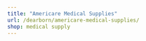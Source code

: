 ```yaml
---
title: "Americare Medical Supplies"
url: /dearborn/americare-medical-supplies/
shop: medical supply
---
```

